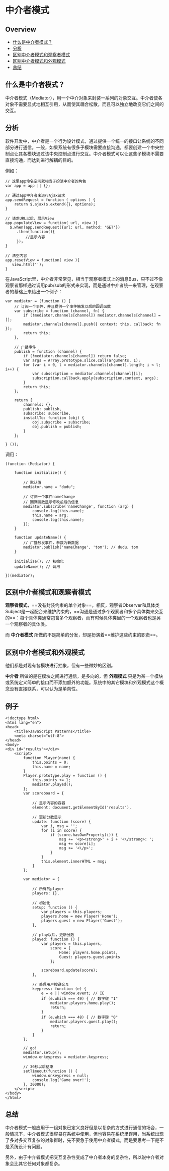 # 中介者模式

## Overview

* [什么是中介者模式？](#什么是中介者模式？)
* [分析](#分析)
* [区别中介者模式和观察者模式](#区别中介者模式和观察者模式)
* [区别中介者模式和外观模式](#区别中介者模式和外观模式)
* [总结](#总结)

## 什么是中介者模式？

中介者模式（Mediator），用一个中介对象来封装一系列的对象交互。中介者使各对象不需要显式地相互引用，从而使其耦合松散，而且可以独立地改变它们之间的交互。

## 分析
软件开发中，中介者是一个行为设计模式，通过提供一个统一的接口让系统的不同部分进行通信。一般，如果系统有很多子模块需要直接沟通，都要创建一个中央控制点让其各模块通过该中央控制点进行交互。中介者模式可以让这些子模块不需要直接沟通，而达到进行解耦的目的。

例如：
```
// 这里app命名空间就相当于扮演中介者的角色
var app = app || {};
 
// 通过app中介者来进行Ajax请求
app.sendRequest = function ( options ) {
    return $.ajax($.extend({}, options);
}
 
// 请求URL以后，展示View
app.populateView = function( url, view ){
  $.when(app.sendRequest({url: url, method: 'GET'})
     .then(function(){
         //显示内容
     });
}
 
// 清空内容
app.resetView = function( view ){
   view.html('');
}
```
在JavaScript里，中介者非常常见，相当于观察者模式上的消息Bus，只不过不像观察者那样通过调用pub/sub的形式来实现，而是通过中介者统一来管理，在观察者的基础上来给出一个例子：
```
var mediator = (function () {
    // 订阅一个事件，并且提供一个事件触发以后的回调函数
    var subscribe = function (channel, fn) {
        if (!mediator.channels[channel]) mediator.channels[channel] = [];
        mediator.channels[channel].push({ context: this, callback: fn });
        return this;
    },

    // 广播事件
    publish = function (channel) {
        if (!mediator.channels[channel]) return false;
        var args = Array.prototype.slice.call(arguments, 1);
        for (var i = 0, l = mediator.channels[channel].length; i < l; i++) {
            var subscription = mediator.channels[channel][i];
            subscription.callback.apply(subscription.context, args);
        }
        return this;
    };

    return {
        channels: {},
        publish: publish,
        subscribe: subscribe,
        installTo: function (obj) {
            obj.subscribe = subscribe;
            obj.publish = publish;
        }
    };

} ());
```
调用：
```
(function (Mediator) {

    function initialize() {

        // 默认值
        mediator.name = "dudu";

        // 订阅一个事件nameChange
        // 回调函数显示修改前后的信息
        mediator.subscribe('nameChange', function (arg) {
            console.log(this.name);
            this.name = arg;
            console.log(this.name);
        });
    }

    function updateName() {
        // 广播触发事件，参数为新数据
        mediator.publish('nameChange', 'tom'); // dudu, tom
    }

    initialize(); // 初始化
    updateName(); // 调用

})(mediator);
```

## 区别中介者模式和观察者模式

__观察者模式__，==没有封装约束的单个对象==，相反，观察者Observer和具体类Subject是一起配合来维护约束的，==沟通是通过多个观察者和多个具体类来交互的==：每个具体类通常包含多个观察者，而有时候具体类里的一个观察者也是另一个观察者的具体类。

而 __中介者模式__ 所做的不是简单的分发，却是扮演着==维护这些约束的职责==。

## 区别中介者模式和外观模式

他们都是对现有各模块进行抽象，但有一些微妙的区别。

__中介者__ 所做的是在模块之间进行通信，是多向的，但 __外观模式__ 只是为某一个模块或系统定义简单的接口而不添加额外的功能。系统中的其它模块和外观模式这个概念没有直接联系，可以认为是单向性。

## 例子

```
<!doctype html>
<html lang="en">
<head>
    <title>JavaScript Patterns</title>
    <meta charset="utf-8">
</head>
<body>
<div id="results"></div>
    <script>
        function Player(name) {
            this.points = 0;
            this.name = name;
        }
        Player.prototype.play = function () {
            this.points += 1;
            mediator.played();
        };
        var scoreboard = {

            // 显示内容的容器
            element: document.getElementById('results'),

            // 更新分数显示
            update: function (score) {
                var i, msg = '';
                for (i in score) {
                    if (score.hasOwnProperty(i)) {
                        msg += '<p><strong>' + i + '<\/strong>: ';
                        msg += score[i];
                        msg += '<\/p>';
                    }
                }
                this.element.innerHTML = msg;
            }
        };

        var mediator = {

            // 所有的player
            players: {},

            // 初始化
            setup: function () {
                var players = this.players;
                players.home = new Player('Home');
                players.guest = new Player('Guest');
            },

            // play以后，更新分数
            played: function () {
                var players = this.players,
                    score = {
                        Home: players.home.points,
                        Guest: players.guest.points
                    };

                scoreboard.update(score);
            },

            // 处理用户按键交互
            keypress: function (e) {
                e = e || window.event; // IE
                if (e.which === 49) { // 数字键 "1"
                    mediator.players.home.play();
                    return;
                }
                if (e.which === 48) { // 数字键 "0"
                    mediator.players.guest.play();
                    return;
                }
            }
        };

        // go!
        mediator.setup();
        window.onkeypress = mediator.keypress;

        // 30秒以后结束
        setTimeout(function () {
            window.onkeypress = null;
            console.log('Game over!');
        }, 30000);
    </script>
</body>
</html>
```
## 总结

中介者模式一般应用于一组对象已定义良好但是以复杂的方式进行通信的场合，一般情况下，中介者模式很容易在系统中使用，但也容易在系统里误用，当系统出现了多对多交互复杂的对象群时，先不要急于使用中介者模式，而是要思考一下是不是系统设计有问题。

另外，由于中介者模式把交互复杂性变成了中介者本身的复杂性，所以说中介者对象会比其它任何对象都复杂。